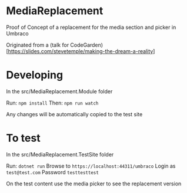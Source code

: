 # MediaReplacement

Proof of Concept of a replacement for the media section and picker in Umbraco

Originated from a (talk for CodeGarden)[https://slides.com/stevetemple/making-the-dream-a-reality]

# Developing

In the src/MediaReplacement.Module folder

Run: `npm install`
Then: `npm run watch`

Any changes will be automatically copied to the test site

# To test

In the src/MediaReplacement.TestSite folder

Run: `dotnet run`
Browse to `https://localhost:44311/umbraco`
Login as `test@test.com` Password `testtesttest`

On the test content use the media picker to see the replacement version